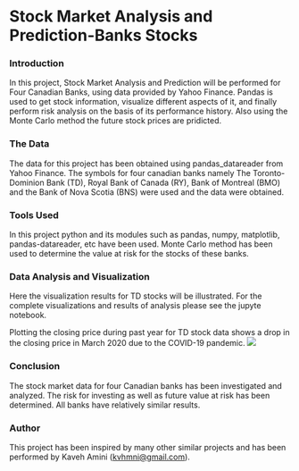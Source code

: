 # Stock Market Analysis and Prediction-Banks Stocks

### Introduction

In this project, Stock Market Analysis and Prediction will be performed for Four Canadian Banks, using data provided by Yahoo Finance. Pandas is used to get stock information, visualize different aspects of it, and finally perform risk analysis on the basis of its performance history. Also using the Monte Carlo method the future stock prices are pridicted.


### The Data

The data for this project has been obtained using pandas_datareader from Yahoo Finance. The symbols for four canadian banks namely The Toronto-Dominion Bank (TD), Royal Bank of Canada (RY), Bank of Montreal (BMO) and the Bank of Nova Scotia (BNS) were used and the data were obtained. 
 

### Tools Used

In this project python and its modules such as pandas, numpy, matplotlib, pandas-datareader, etc have been used. Monte Carlo method has been used to determine the value at risk for the stocks of these banks.

### Data Analysis and Visualization

Here the visualization results for TD stocks will be illustrated. For the complete visualizations and results of analysis please see the jupyte notebook.

Plotting the closing price during past year for TD stock data shows a drop in the closing price in March 2020 due to the COVID-19 pandemic.
<img src="http://localhost:8888/view/1.png">



### Conclusion

The stock market data for four Canadian banks has been investigated and analyzed. The risk for investing as well as future value at risk has been determined. All banks have relatively similar results.


### Author


This project has been inspired by many other similar projects and has been performed by Kaveh Amini (kvhmni@gmail.com).
